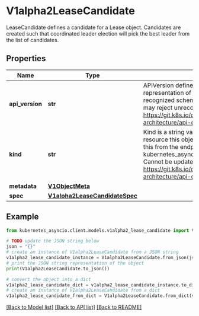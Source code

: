 # V1alpha2LeaseCandidate

LeaseCandidate defines a candidate for a Lease object. Candidates are created such that coordinated leader election will pick the best leader from the list of candidates.

## Properties

Name | Type | Description | Notes
------------ | ------------- | ------------- | -------------
**api_version** | **str** | APIVersion defines the versioned schema of this representation of an object. Servers should convert recognized schemas to the latest internal value, and may reject unrecognized values. More info: https://git.k8s.io/community/contributors/devel/sig-architecture/api-conventions.md#resources | [optional] 
**kind** | **str** | Kind is a string value representing the REST resource this object represents. Servers may infer this from the endpoint the kubernetes_asyncio.client submits requests to. Cannot be updated. In CamelCase. More info: https://git.k8s.io/community/contributors/devel/sig-architecture/api-conventions.md#types-kinds | [optional] 
**metadata** | [**V1ObjectMeta**](V1ObjectMeta.md) |  | [optional] 
**spec** | [**V1alpha2LeaseCandidateSpec**](V1alpha2LeaseCandidateSpec.md) |  | [optional] 

## Example

```python
from kubernetes_asyncio.client.models.v1alpha2_lease_candidate import V1alpha2LeaseCandidate

# TODO update the JSON string below
json = "{}"
# create an instance of V1alpha2LeaseCandidate from a JSON string
v1alpha2_lease_candidate_instance = V1alpha2LeaseCandidate.from_json(json)
# print the JSON string representation of the object
print(V1alpha2LeaseCandidate.to_json())

# convert the object into a dict
v1alpha2_lease_candidate_dict = v1alpha2_lease_candidate_instance.to_dict()
# create an instance of V1alpha2LeaseCandidate from a dict
v1alpha2_lease_candidate_from_dict = V1alpha2LeaseCandidate.from_dict(v1alpha2_lease_candidate_dict)
```
[[Back to Model list]](../README.md#documentation-for-models) [[Back to API list]](../README.md#documentation-for-api-endpoints) [[Back to README]](../README.md)


